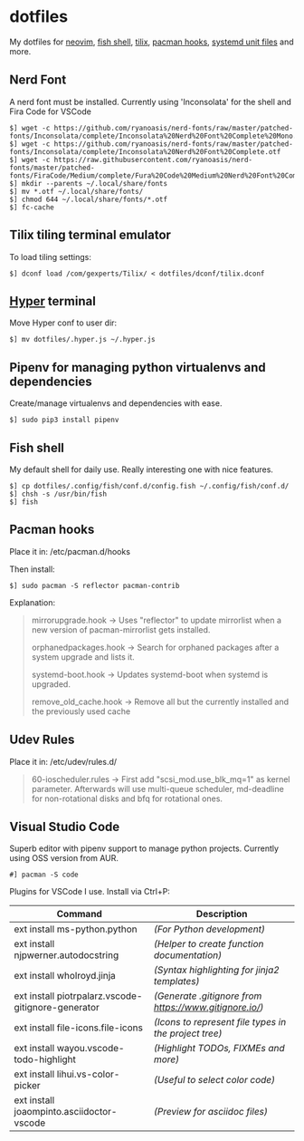 # dotfiles
My dotfiles for [neovim](https://wiki.archlinux.org/index.php/Neovim), [fish shell](https://wiki.archlinux.org/index.php/Fish), [tilix](https://gnunn1.github.io/tilix-web/), [pacman hooks](https://wiki.archlinux.org/index.php/Pacman), [systemd unit files](https://wiki.archlinux.org/index.php/Systemd) and more.

## Nerd Font
A nerd font must be installed. Currently using 'Inconsolata' for the shell and Fira Code for VSCode

    $] wget -c https://github.com/ryanoasis/nerd-fonts/raw/master/patched-fonts/Inconsolata/complete/Inconsolata%20Nerd%20Font%20Complete%20Mono.otf
    $] wget -c https://github.com/ryanoasis/nerd-fonts/raw/master/patched-fonts/Inconsolata/complete/Inconsolata%20Nerd%20Font%20Complete.otf
    $] wget -c https://raw.githubusercontent.com/ryanoasis/nerd-fonts/master/patched-fonts/FiraCode/Medium/complete/Fura%20Code%20Medium%20Nerd%20Font%20Complete%20Mono.otf
    $] mkdir --parents ~/.local/share/fonts
    $] mv *.otf ~/.local/share/fonts/
    $] chmod 644 ~/.local/share/fonts/*.otf
    $] fc-cache

## Tilix tiling terminal emulator
To load tiling settings:

    $] dconf load /com/gexperts/Tilix/ < dotfiles/dconf/tilix.dconf

## [Hyper](https://hyper.is) terminal
Move Hyper conf to user dir:

    $] mv dotfiles/.hyper.js ~/.hyper.js

## Pipenv for managing python virtualenvs and dependencies
Create/manage virtualenvs and dependencies with ease.

    $] sudo pip3 install pipenv

## Fish shell
My default shell for daily use. Really interesting one with nice features.

    $] cp dotfiles/.config/fish/conf.d/config.fish ~/.config/fish/conf.d/
    $] chsh -s /usr/bin/fish
    $] fish

## Pacman hooks
Place it in: /etc/pacman.d/hooks

Then install:

    $] sudo pacman -S reflector pacman-contrib

Explanation:

> mirrorupgrade.hook -> Uses "reflector" to update mirrorlist when a new version of pacman-mirrorlist gets installed.
>
> orphanedpackages.hook -> Search for orphaned packages after a system upgrade and lists it.
>
> systemd-boot.hook -> Updates systemd-boot when systemd is upgraded.
>
> remove_old_cache.hook -> Remove all but the currently installed and the previously used cache

## Udev Rules
Place it in: /etc/udev/rules.d/

> 60-ioscheduler.rules -> First add "scsi_mod.use_blk_mq=1" as kernel parameter. Afterwards will use multi-queue scheduler, md-deadline for non-rotational disks and bfq for rotational ones.

## Visual Studio Code
Superb editor with pipenv support to manage python projects. Currently using OSS version from AUR.

    #] pacman -S code

Plugins for VSCode I use. Install via Ctrl+P:

| Command                                            | Description                                            |
| -------------------------------------------------- | ------------------------------------------------------ |
| ext install ms-python.python                       | *(For Python development)*                             |
| ext install njpwerner.autodocstring                | *(Helper to create function documentation)*            |
| ext install wholroyd.jinja                         | *(Syntax highlighting for jinja2 templates)*           |
| ext install piotrpalarz.vscode-gitignore-generator | *(Generate .gitignore from https://www.gitignore.io/)* |
| ext install file-icons.file-icons                    | *(Icons to represent file types in the project tree)*   |
| ext install wayou.vscode-todo-highlight            | *(Highlight TODOs, FIXMEs and more)*                   |
| ext install lihui.vs-color-picker                  | *(Useful to select color code)*                        |
| ext install joaompinto.asciidoctor-vscode          | *(Preview for asciidoc files)*                          |

